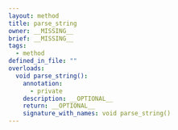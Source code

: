 ```yaml
---
layout: method
title: parse_string
owner: __MISSING__
brief: __MISSING__
tags:
  - method
defined_in_file: ""
overloads:
  void parse_string():
    annotation:
      - private
    description: __OPTIONAL__
    return: __OPTIONAL__
    signature_with_names: void parse_string()
---
```

